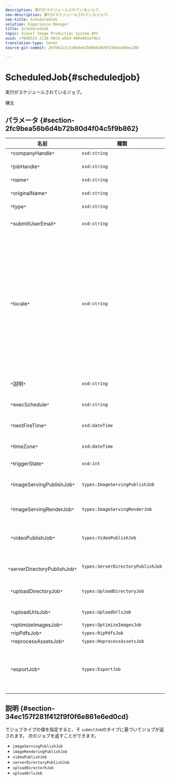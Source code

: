 ```yaml
---
description: 実行がスケジュールされているジョブ。
seo-description: 実行がスケジュールされているジョブ。
seo-title: ScheduledJob
solution: Experience Manager
title: ScheduledJob
topic: Scene7 Image Production System API
uuid: cf0db523-2138-48c6-abbd-460a961e7de1
translation-type: tm+mt
source-git-commit: 26fb6212c3106deb7b088020d9f2993e40dec20b

---
```



# ScheduledJob{#scheduledjob}

実行がスケジュールされているジョブ。

構文

## パラメータ {#section-2fc9bea56b6d4b72b80d4f04c5f9b862}

| 名前 | 種類 | 説明 |
|---|---|---|
| ` *`companyHandle`*` | `xsd:string` | 会社の担当。 |
| ` *`jobHandle`*` | `xsd:string` | スケジュールされたジョブの処理。 |
| ` *`name`*` | `xsd:string` | ジョブ名. |
| ` *`originalName`*` | `xsd:string` | スケジュールされたジョブの元の名前。 |
| ` *`type`*` | `xsd:string` | ジョブのタイプ。 |
| ` *`submitUserEmail`*` | `xsd:string` | ジョブをスケジュールしたユーザーの電子メールアドレス。 |
| ` *`locale`*` | `xsd:string` | ジョブログの詳細および電子メールのローカリゼーションに使用するロケールです。 ロケールは、 `<language_code>[- <country_code>]`ISO-639で指定された小文字の2文字のコードを言語コードとして指定し、オプションの国コードは、ISO-3166で指定された大文字の2文字のコードを使用します。 例えば、英語（米国）のロケール文字列は次のようになります。 `en-US`. |
| ` *`説明`*` | `xsd:string` | で最初に指定されたジョブの説明 `submitJob`。 |
| ` *`execSchedule`*` | `xsd:string` | ジョブの実行がスケジュールされた日時。 |
| ` *`nextFireTime`*` | `xsd:dateTime` | ジョブが実行される日付、時刻、およびタイムゾーン。 |
| ` *`timeZone`*` | `xsd:dateTime` | スケジュールされたジョブのタイムゾーン。 |
| ` *`triggerState`*` | `xsd:int` | ジョブトリガー状態の選択。 |
| ` *`imageServingPublishJob`*` | `types:ImageServingPublishJob` | 画像サービング公開ジョブのジョブの詳細。 |
| ` *`imageServingRenderJob`*` | `types:ImageServingRenderJob` | 画像レンダリングジョブのジョブの詳細。 |
| ` *`videoPublishJob`*` | `types:VideoPublishJob` | ビデオ公開ジョブのジョブの詳細。 VideoPublishJobを参照し [てください](https://marketing.adobe.com/resources/help/en_US/s7/ips_api/types/r_scheduled_job.html)。 |
| ` *`serverDirectoryPublishJob`*` | `types:ServerDirectoryPublishJob` | サーバーディレクトリ公開ジョブのジョブの詳細。 |
| ` *`uploadDirectoryJob`*` | `types:UploadDirectoryJob` | アップロードディレクトリジョブのジョブの詳細。 |
| ` *`uploadUrlsJob`*` | `types:UploadUrlsJob` | アップロードURLジョブのジョブの詳細。 |
| ` *`optimizeImagesJob`*` | `types:OptimizeImagesJob` |  |
| ` *`ripPdfsJob`*` | `types:RipPdfsJob` |  |
| ` *`reprocessAssetsJob`*` | `types:ReprocessAssetsJob` |  |
| ` *`exportJob`*` | `types:ExportJob` | 以前にアップロードされたファイルの承認されたエクスポートを許可します。 詳しくは、 [ジョブの書き出し](https://marketing.adobe.com/resources/help/en_US/s7/ips_api/types/r_scheduled_job.html)。 |

## 説明 {#section-34ec157f281f412f9f0f6e861e6ed0cd}

でジョブタイプの値を指定すると、そ `submitJob`のタイプに基づいてジョブが返されます。 次のジョブを返すことができます。

* `imageServingPublishJob`
* `imageRenderingPublishJob`
* `videoPublishJob`
* `serverDirectoryPublishJob`
* `uploadDirectorhJob`
* `uploadUrlsJob`

